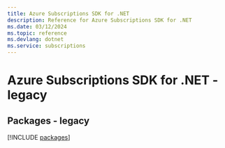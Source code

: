 ```yaml
---
title: Azure Subscriptions SDK for .NET
description: Reference for Azure Subscriptions SDK for .NET
ms.date: 03/12/2024
ms.topic: reference
ms.devlang: dotnet
ms.service: subscriptions
---
```

# Azure Subscriptions SDK for .NET - legacy
## Packages - legacy
[!INCLUDE [packages](subscriptions-index.md)]